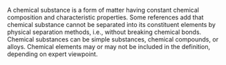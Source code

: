 A chemical substance is a form of matter having constant chemical composition and characteristic properties. Some references add that chemical substance cannot be separated into its constituent elements by physical separation methods, i.e., without breaking chemical bonds. Chemical substances can be simple substances, chemical compounds, or alloys. Chemical elements may or may not be included in the definition, depending on expert viewpoint.